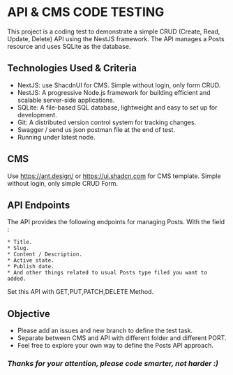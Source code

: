 # API & CMS CODE TESTING

This project is a coding test to demonstrate a simple CRUD (Create, Read, Update, Delete) API using the NestJS framework. The API manages a Posts resource and uses SQLite as the database.

## Technologies Used & Criteria
* NextJS: use ShacdnUI for CMS. Simple without login, only form CRUD.
* NestJS: A progressive Node.js framework for building efficient and scalable server-side applications.
* SQLite: A file-based SQL database, lightweight and easy to set up for development.
* Git: A distributed version control system for tracking changes.
* Swagger / send us json postman file at the end of test.
* Running under latest node.

## CMS
Use https://ant.design/ or https://ui.shadcn.com for CMS template. Simple without login, only simple CRUD Form.

## API Endpoints
The API provides the following endpoints for managing Posts. With the field :
```
* Title.
* Slug.
* Content / Description.
* Active state.
* Publish date.
* And other things related to usual Posts type filed you want to added.
```
Set this API with GET,PUT,PATCH,DELETE Method.

## Objective
* Please add an issues and new branch to define the test task.
* Separate between CMS and API with different folder and different PORT.
* Feel free to explore your own way to define the Posts API approach.

### <em>Thanks for your attention, please code smarter, not harder :)</em>
